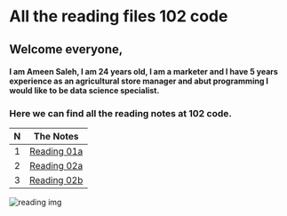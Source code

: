# All the reading files 102 code

## Welcome everyone,
#### I am **Ameen Saleh**, I am 24 years old, I am a marketer and I have 5 years experience as an agricultural store manager and abut programming I would like to be data science specialist.
  


### Here we can find all the reading notes at 102 code. 



   |N     |The Notes                                                                                  | 
   |:----:|:-----------------------------------------------------------------------------------------:|
   |1     |[Reading 01a](https://ameenbassamsaleh.github.io/reading-notes-repo/)                      |
   |2     |[Reading 02a](https://ameenbassamsaleh.github.io/reading-notes-repo/Read%2002a)            |
   |3     |[Reading 02b](https://ameenbassamsaleh.github.io/reading-notes-repo/Read02b)               |



![reading img](https://scontent.famm3-2.fna.fbcdn.net/v/t31.0-8/27173347_577362115934608_8884370881857924896_o.jpg?_nc_cat=106&amp;ccb=3&amp;_nc_sid=19026a&amp;_nc_eui2=AeEd2RYgTb1GXFI-z8gcK5EH6g_HZrPjoKTqD8dms-OgpP_tMzlrFD8AcGjBWz2xHrGus-Mgcr_lixewTs5G_dfd&amp;_nc_ohc=AikVHDD2_pcAX_MV10r&amp;_nc_oc=AQlmwyqjnk_9NnoF64JECbdD_txFuat4dB9QmRczQWAv_LkkTwqq4Ce7Af6daS8DjpM&amp;_nc_ht=scontent.famm3-2.fna&amp;oh=221023e521e44c3f049891d2c4212bd0&amp;oe=6067B35E)
